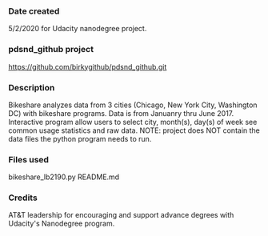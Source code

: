### Date created
5/2/2020 for Udacity nanodegree project.

### pdsnd_github project
https://github.com/birkygithub/pdsnd_github.git 

### Description
Bikeshare analyzes data from 3 cities (Chicago, New York City, Washington DC) with bikeshare programs.  Data is from Januanry thru June 2017.  
Interactive program allow users to select city, month(s), day(s) of week see common usage statistics and raw data.
NOTE: project does NOT contain the data files the python program needs to run.

### Files used
bikeshare_lb2190.py
README.md

### Credits
AT&T leadership for encouraging and support advance degrees with Udacity's Nanodegree program.

